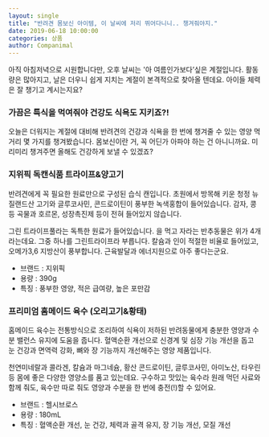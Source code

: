 ```yaml
---
layout: single
title: "반려견 몸보신 아이템, 이 날씨에 저리 뛰어다니니.. 챙겨줘야지."
date: 2019-06-18 10:00:00
categories: 상품
author: Companimal
---
```


아직 아침저녁으로 시원합니다만, 오후 날씨는 '아 여름인가보다’싶은 계절입니다. 활동량은 많아지고, 날은 더우니 쉽게 지치는 계절이 본격적으로 찾아올 텐데요. 아이들 체력은 잘 챙기고 계시는지요?

### 가끔은 특식을 먹여줘야 건강도 식욕도 지키죠?!

오늘은 더워지는 계절에 대비해 반려견의 건강과 식욕을 한 번에 챙겨줄 수 있는 영양 먹거리 몇 가지를 챙겨봤습니다. 몸보신이란 거, 꼭 어딘가 아파야 하는 건 아니니까요. 미리미리 챙겨주면 올해도 건강하게 보낼 수 있겠죠?

### 지위픽 독캔식품 트라이프&amp;양고기

반려견에게 꼭 필요한 원료만으로 구성된 습식 캔입니다. 초원에서 방목해 키운 청정 뉴질랜드산 고기와 글루코사민, 콘드로이틴이 풍부한 녹색홍합이 들어있습니다. 감자, 콩 등 곡물과 호르몬, 성장촉진제 등이 전혀 들어있지 않습니다.

그린 트라이프풀라는 독특한 원료가 들어있습니다. 을 먹고 자라는 반추동물은 위가 4개라는데요. 그중 하나를 그린트라이프라 부릅니다. 칼슘과 인이 적절한 비율로 들어있고, 오메가3,6 지방산이 풍부합니다. 근육발달과 에너지원으로 아주 좋다는군요.

- 브랜드 : 지위픽
- 용량 : 390g
- 특징 : 풍부한 영양, 적은 급여량, 높은 포만감

### 프리미엄 홈메이드 육수 (오리고기&amp;황태)

홈메이드 육수는 전통방식으로 조리하여 식욕이 저하된 반려동물에게 충분한 영양과 수분 밸런스 유지에 도움을 줍니다. 혈액순환 개선으로 신경계 및 심장 기능 개선을 돕고 눈 건강과 면역력 강화, 뼈와 장 기능까지 개선해주는 영양 제품입니다.

천연미네랄과 콜라겐, 칼슘과 마그네슘, 황산 콘드로이틴, 글루코사민, 아미노산, 타우린 등 몸에 좋은 다양한 영양소를 품고 있는데요. 구수하고 맛있는 육수라 원래 먹던 사료와 함께 줘도, 육수만 따로 줘도 영양과 수분을 한 번에 충전(!)할 수 있어요.

- 브랜드 : 헬시브로스
- 용량 : 180mL
- 특징 : 혈액순환 개선, 눈 건강, 체력과 골격 유지, 장 기능 개선, 모질 개선
